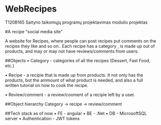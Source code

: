 # WebRecipes

T120B165 Saityno taikomųjų programų projektavimas modulio projektas

#A recipe "social media site"

A website for Recipes, where people can post recipes put comments on the recipes they like and so on.. Each recipe has a category , is made up out of products, and may or may not have reviews/comments from users.

##Objects
• Category - categories of all the recipes (Dessert, Fast Food, etc.)

• Recipe - a recipie that is made up from products. It not only has the products, but the ammount of what product is needed, and also a full written tutorial on how to cook the recipe.

• Review/comment - a review/cooment of a recipie left by a user.

##Object hierarchy
Category -> recipe -> review/comment

##Tech stack as of now
• FE - angular
• BE - .Net
• DB - MicrosoftSQL server
• Authentication - JWT tokens